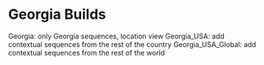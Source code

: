# Georgia Builds
Georgia: only Georgia sequences, location view
Georgia_USA: add contextual sequences from the rest of the country
Georgia_USA_Global: add contextual sequences from the rest of the world
